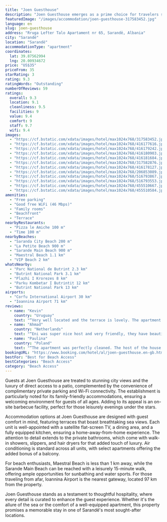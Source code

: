 ```yaml
---
title: "Joen Guesthouse"
description: "Joen Guesthouse emerges as a prime choice for travelers seeking a blend of comfort and convenience in the heart of Sarandë."
featuredImage: "/images/accommodation/joen-guesthouse-317583452.jpg"
language: en
slug: joen-guesthouse
address: "Rruga Lefter Talo Apartament nr 65, Sarandë, Albania"
city: "Sarandë"
location: "Sarandë"
accommodationType: "apartment"
coordinates:
  lat: 39.87562994
  lng: 20.00934672
price: "US$35"
priceFrom: 35
starRating: 3
rating: 9.3
ratingWords: "Outstanding"
numberOfReviews: 59
ratings:
  overall: 9.3
  location: 9.1
  cleanliness: 9.5
  facilities: 9
  value: 9.4
  comfort: 9
  staff: 9.7
  wifi: 9.4
images:
  - "https://cf.bstatic.com/xdata/images/hotel/max1024x768/317583452.jpg?k=254e08b8f0f575b1c92b034f6e64158fff4cc83d366dfde9357c29706781d3af&o=&hp=1"
  - "https://cf.bstatic.com/xdata/images/hotel/max1024x768/416177616.jpg?k=e8172d35cc3152c1cbfba9ab9bd50b5651cff405d52b9b2d8b92cceb5eee08a8&o=&hp=1"
  - "https://cf.bstatic.com/xdata/images/hotel/max1024x768/416179242.jpg?k=7d73c25dce977fd5850bfadbc529cb5b84edcd68a04dd2d40865df326f374146&o=&hp=1"
  - "https://cf.bstatic.com/xdata/images/hotel/max1024x768/416180903.jpg?k=ca06926afb52423b9b0065d36b02221d4f113cc12dffb4a889aea757201492f5&o=&hp=1"
  - "https://cf.bstatic.com/xdata/images/hotel/max1024x768/416181684.jpg?k=5d4d7956a9d866b891d1ed4afc9f06d14679cbc7f515fa8969a68272515a2bec&o=&hp=1"
  - "https://cf.bstatic.com/xdata/images/hotel/max1024x768/317582876.jpg?k=d689ed88df7ea25dfe622f9dc22c99a7eb3e6315659b4b4c7429894720de68fe&o=&hp=1"
  - "https://cf.bstatic.com/xdata/images/hotel/max1024x768/416178127.jpg?k=71a71ec85127376abeabf2ab483d8d242f5eb502e21331c1fb070e563ba8c780&o=&hp=1"
  - "https://cf.bstatic.com/xdata/images/hotel/max1024x768/206853089.jpg?k=1f0b115e04899faad0ce3541d0edf9bb2b02119a030247dd0893894823ce1e95&o=&hp=1"
  - "https://cf.bstatic.com/xdata/images/hotel/max1024x768/516793867.jpg?k=219438dab5750655ad16b1da62fde1e4da4fb0502365e7bf1ce6b51d49ec4e63&o=&hp=1"
  - "https://cf.bstatic.com/xdata/images/hotel/max1024x768/516793553.jpg?k=16a97370526c628b6c5dfa2a0704a5521e800ef89e7322af3849cd009c61b071&o=&hp=1"
  - "https://cf.bstatic.com/xdata/images/hotel/max1024x768/455510667.jpg?k=d2d56c8850a7d070dd5b4bf6b3f975e5dcfdb1c2b377b2c302c28e519eddf6e7&o=&hp=1"
  - "https://cf.bstatic.com/xdata/images/hotel/max1024x768/455510584.jpg?k=161db5ed42514188048c680c49fd8f28a6b4eaa57d5737e13509759f55f10d25&o=&hp=1"
amenities:
  - "Free parking"
  - "Good free WiFi (46 Mbps)"
  - "Family rooms"
  - "Beachfront"
  - "Terrace"
nearbyRestaurants:
  - "Pizza le Amiche 100 m"
  - "Time 100 m"
nearbyBeaches:
  - "Saranda City Beach 200 m"
  - "La Petite Beach 900 m"
  - "Sarande Main Beach 900 m"
  - "Maestral Beach 1.1 km"
  - "VIP Beach 2 km"
whatsNearby:
  - "Parc National de Butrint 2.3 km"
  - "Butrint National Park 3.1 km"
  - "Plazhi I Krorezes 8 km"
  - "Parku Kombetar I Butrintit 12 km"
  - "Butrint National Park 13 km"
airports:
  - "Corfu International Airport 30 km"
  - "Ioannina Airport 71 km"
reviews:
  - name: "Kevin"
    country: "Uruguay"
    text: "“Very well located and the terrace is lovely. The apartment is well equipped.”"
  - name: "Ahmad"
    country: "Netherlands"
    text: "“Eni was super nice host and very friendly, they have beautiful dog Goldi”"
  - name: "Paulina"
    country: "Poland"
    text: "“The apartment was perfectly cleaned. The host of the house was very helpful, picked us up when we couldn't find the apartment. The room had a balcony and an additional terrace with a great view of the sea and Corfu.”"
bookingURL: "https://www.booking.com/hotel/al/joen-guesthouse.en-gb.html?aid=8035640"
bestFor: "Best for Beach Access"
bestCategories: "Beach Access"
category: "Beach Access"
---
```


Guests at Joen Guesthouse are treated to stunning city views and the luxury of direct access to a patio, complemented by the convenience of complimentary private parking and Wi-Fi connectivity. The establishment is particularly noted for its family-friendly accommodations, ensuring a welcoming environment for guests of all ages. Adding to its appeal is an on-site barbecue facility, perfect for those leisurely evenings under the stars.

Accommodation options at Joen Guesthouse are designed with guest comfort in mind, featuring terraces that boast breathtaking sea views. Each unit is well-appointed with a satellite flat-screen TV, a dining area, and a fully equipped kitchen, ensuring a home-away-from-home experience. The attention to detail extends to the private bathrooms, which come with walk-in showers, slippers, and hair dryers for that added touch of luxury. Air conditioning is standard across all units, with select apartments offering the added bonus of a balcony.

For beach enthusiasts, Maestral Beach is less than 1 km away, while the Sarande Main Beach can be reached with a leisurely 15-minute walk, offering ample opportunities for sunbathing and water sports. For those traveling from afar, Ioannina Airport is the nearest gateway, located 97 km from the property.

Joen Guesthouse stands as a testament to thoughtful hospitality, where every detail is curated to enhance the guest experience. Whether it's the allure of the sea or the comfort of a well-equipped apartment, this property promises a memorable stay in one of Sarandë's most sought-after locations.